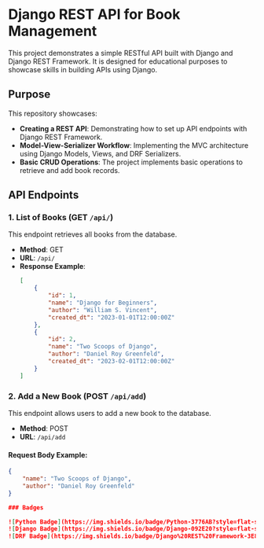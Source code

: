 # Django REST API for Book Management

This project demonstrates a simple RESTful API built with Django and Django REST Framework. 
It is designed for educational purposes to showcase skills in building APIs using Django.

## Purpose

This repository showcases:

- **Creating a REST API**: Demonstrating how to set up API endpoints with Django REST Framework.
- **Model-View-Serializer Workflow**: Implementing the MVC architecture using Django Models, Views, and DRF Serializers.
- **Basic CRUD Operations**: The project implements basic operations to retrieve and add book records.

## API Endpoints

### 1. List of Books (GET `/api/`)

This endpoint retrieves all books from the database.

- **Method**: GET
- **URL**: `/api/`
- **Response Example**: 
  ```json
  [
      {
          "id": 1,
          "name": "Django for Beginners",
          "author": "William S. Vincent",
          "created_dt": "2023-01-01T12:00:00Z"
      },
      {
          "id": 2,
          "name": "Two Scoops of Django",
          "author": "Daniel Roy Greenfeld",
          "created_dt": "2023-02-01T12:00:00Z"
      }
  ]


### 2. Add a New Book (POST `/api/add`)

This endpoint allows users to add a new book to the database.

- **Method**: POST
- **URL**: `/api/add`

#### Request Body Example:

```json
{
    "name": "Two Scoops of Django",
    "author": "Daniel Roy Greenfeld"
}

### Badges

![Python Badge](https://img.shields.io/badge/Python-3776AB?style=flat-square&logo=python&logoColor=white)
![Django Badge](https://img.shields.io/badge/Django-092E20?style=flat-square&logo=django&logoColor=white)
![DRF Badge](https://img.shields.io/badge/Django%20REST%20Framework-3E8CBA?style=flat-square&logo=django&logoColor=white)

